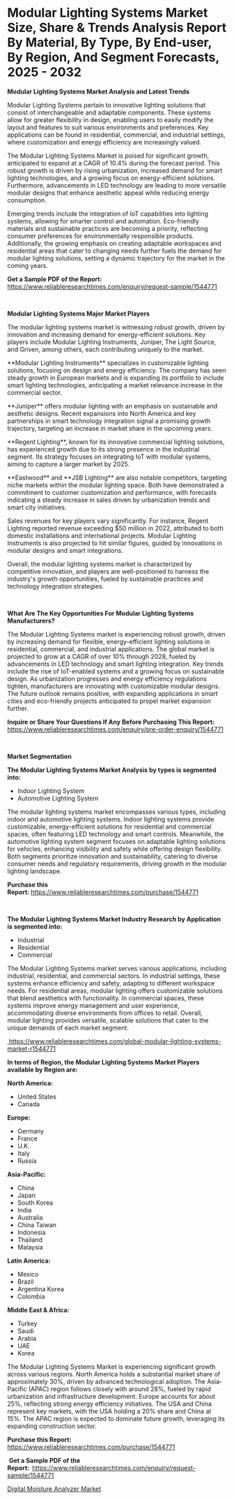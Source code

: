 <p><h1>Modular Lighting Systems Market Size, Share & Trends Analysis Report By Material, By Type, By End-user, By Region, And Segment Forecasts, 2025 - 2032</h1></p><p><strong>Modular Lighting Systems Market Analysis and Latest Trends</strong></p>
<p><p>Modular Lighting Systems pertain to innovative lighting solutions that consist of interchangeable and adaptable components. These systems allow for greater flexibility in design, enabling users to easily modify the layout and features to suit various environments and preferences. Key applications can be found in residential, commercial, and industrial settings, where customization and energy efficiency are increasingly valued.</p><p>The Modular Lighting Systems Market is poised for significant growth, anticipated to expand at a CAGR of 10.4% during the forecast period. This robust growth is driven by rising urbanization, increased demand for smart lighting technologies, and a growing focus on energy-efficient solutions. Furthermore, advancements in LED technology are leading to more versatile modular designs that enhance aesthetic appeal while reducing energy consumption. </p><p>Emerging trends include the integration of IoT capabilities into lighting systems, allowing for smarter control and automation. Eco-friendly materials and sustainable practices are becoming a priority, reflecting consumer preferences for environmentally responsible products. Additionally, the growing emphasis on creating adaptable workspaces and residential areas that cater to changing needs further fuels the demand for modular lighting solutions, setting a dynamic trajectory for the market in the coming years.</p></p>
<p><strong>Get a Sample PDF of the Report:&nbsp;</strong> <a href="https://www.reliableresearchtimes.com/enquiry/request-sample/1544771?utm_campaign=3216&utm_medium=2&utm_source=Github&utm_content=ia&utm_term=08042025&utm_id=modular-lighting-systems">https://www.reliableresearchtimes.com/enquiry/request-sample/1544771</a></p>
<p>&nbsp;</p>
<p><strong>Modular Lighting Systems Major Market Players</strong></p>
<p><p>The modular lighting systems market is witnessing robust growth, driven by innovation and increasing demand for energy-efficient solutions. Key players include Modular Lighting Instruments, Juniper, The Light Source, and Griven, among others, each contributing uniquely to the market.</p><p>**Modular Lighting Instruments** specializes in customizable lighting solutions, focusing on design and energy efficiency. The company has seen steady growth in European markets and is expanding its portfolio to include smart lighting technologies, anticipating a market relevance increase in the commercial sector.</p><p>**Juniper** offers modular lighting with an emphasis on sustainable and aesthetic designs. Recent expansions into North America and key partnerships in smart technology integration signal a promising growth trajectory, targeting an increase in market share in the upcoming years.</p><p>**Regent Lighting**, known for its innovative commercial lighting solutions, has experienced growth due to its strong presence in the industrial segment. Its strategy focuses on integrating IoT with modular systems, aiming to capture a larger market by 2025.</p><p>**Eastwood** and **JSB Lighting** are also notable competitors, targeting niche markets within the modular lighting space. Both have demonstrated a commitment to customer customization and performance, with forecasts indicating a steady increase in sales driven by urbanization trends and smart city initiatives.</p><p>Sales revenues for key players vary significantly. For instance, Regent Lighting reported revenue exceeding $50 million in 2022, attributed to both domestic installations and international projects. Modular Lighting Instruments is also projected to hit similar figures, guided by innovations in modular designs and smart integrations.</p><p>Overall, the modular lighting systems market is characterized by competitive innovation, and players are well-positioned to harness the industry's growth opportunities, fueled by sustainable practices and technology integration strategies.</p></p>
<p>&nbsp;</p>
<p><strong>What Are The Key Opportunities For Modular Lighting Systems Manufacturers?</strong></p>
<p><p>The Modular Lighting Systems market is experiencing robust growth, driven by increasing demand for flexible, energy-efficient lighting solutions in residential, commercial, and industrial applications. The global market is projected to grow at a CAGR of over 10% through 2028, fueled by advancements in LED technology and smart lighting integration. Key trends include the rise of IoT-enabled systems and a growing focus on sustainable design. As urbanization progresses and energy efficiency regulations tighten, manufacturers are innovating with customizable modular designs. The future outlook remains positive, with expanding applications in smart cities and eco-friendly projects anticipated to propel market expansion further.</p></p>
<p><strong>Inquire or Share Your Questions If Any Before Purchasing This Report:</strong> <a href="https://www.reliableresearchtimes.com/enquiry/pre-order-enquiry/1544771?utm_campaign=3216&utm_medium=2&utm_source=Github&utm_content=ia&utm_term=08042025&utm_id=modular-lighting-systems">https://www.reliableresearchtimes.com/enquiry/pre-order-enquiry/1544771</a></p>
<p>&nbsp;</p>
<p><strong>Market Segmentation</strong></p>
<p><strong>The Modular Lighting Systems Market Analysis by types is segmented into:</strong></p>
<p><ul><li>Indoor Lighting System</li><li>Automotive Lighting System</li></ul></p>
<p><p>The modular lighting systems market encompasses various types, including indoor and automotive lighting systems. Indoor lighting systems provide customizable, energy-efficient solutions for residential and commercial spaces, often featuring LED technology and smart controls. Meanwhile, the automotive lighting system segment focuses on adaptable lighting solutions for vehicles, enhancing visibility and safety while offering design flexibility. Both segments prioritize innovation and sustainability, catering to diverse consumer needs and regulatory requirements, driving growth in the modular lighting landscape.</p></p>
<p><strong>Purchase this Report:&nbsp;</strong><a href="https://www.reliableresearchtimes.com/purchase/1544771?utm_campaign=3216&utm_medium=2&utm_source=Github&utm_content=ia&utm_term=08042025&utm_id=modular-lighting-systems">https://www.reliableresearchtimes.com/purchase/1544771</a></p>
<p>&nbsp;</p>
<p><strong>The Modular Lighting Systems Market Industry Research by Application is segmented into:</strong></p>
<p><ul><li>Industrial</li><li>Residential</li><li>Commercial</li></ul></p>
<p><p>The Modular Lighting Systems market serves various applications, including industrial, residential, and commercial sectors. In industrial settings, these systems enhance efficiency and safety, adapting to different workspace needs. For residential areas, modular lighting offers customizable solutions that blend aesthetics with functionality. In commercial spaces, these systems improve energy management and user experience, accommodating diverse environments from offices to retail. Overall, modular lighting provides versatile, scalable solutions that cater to the unique demands of each market segment.</p></p>
<p><a href="https://www.reliableresearchtimes.com/global-modular-lighting-systems-market-r1544771?utm_campaign=3216&utm_medium=2&utm_source=Github&utm_content=ia&utm_term=08042025&utm_id=modular-lighting-systems">&nbsp;https://www.reliableresearchtimes.com/global-modular-lighting-systems-market-r1544771</a></p>
<p><strong>In terms of Region, the Modular Lighting Systems Market Players available by Region are:</strong></p>
<p>
    <p> <strong> North America: </strong>
        <ul>
            <li>United States</li>
            <li>Canada</li>
        </ul>
        </p> 
    <p> <strong> Europe: </strong>
        <ul>
            <li>Germany</li>
            <li>France</li>
            <li>U.K.</li>
            <li>Italy</li>
            <li>Russia</li>
        </ul>
        </p> 
    <p> <strong> Asia-Pacific: </strong>
        <ul>
            <li>China</li>
            <li>Japan</li>
            <li>South Korea</li>
            <li>India</li>
            <li>Australia</li>
            <li>China Taiwan</li>
            <li>Indonesia</li>
            <li>Thailand</li>
            <li>Malaysia</li>
        </ul>
        </p> 
    <p> <strong> Latin America: </strong>
        <ul>
            <li>Mexico</li>
            <li>Brazil</li>
            <li>Argentina Korea</li>
            <li>Colombia</li>
        </ul>
        </p> 
    <p> <strong> Middle East & Africa: </strong>
        <ul>
            <li>Turkey</li>
            <li>Saudi</li>
            <li>Arabia</li>
            <li>UAE</li>
            <li>Korea</li>
        </ul>
    </p>
    </p>
<p><p>The Modular Lighting Systems Market is experiencing significant growth across various regions. North America holds a substantial market share of approximately 30%, driven by advanced technological adoption. The Asia-Pacific (APAC) region follows closely with around 28%, fueled by rapid urbanization and infrastructure development. Europe accounts for about 25%, reflecting strong energy efficiency initiatives. The USA and China represent key markets, with the USA holding a 20% share and China at 15%. The APAC region is expected to dominate future growth, leveraging its expanding construction sector.</p></p>
<p><strong>Purchase this Report: </strong><a href="https://www.reliableresearchtimes.com/purchase/1544771?utm_campaign=3216&utm_medium=2&utm_source=Github&utm_content=ia&utm_term=08042025&utm_id=modular-lighting-systems">https://www.reliableresearchtimes.com/purchase/1544771</a></p>
<p>&nbsp;<strong>Get a Sample PDF of the Report:&nbsp;&nbsp;</strong><a href="https://www.reliableresearchtimes.com/enquiry/request-sample/1544771?utm_campaign=3216&utm_medium=2&utm_source=Github&utm_content=ia&utm_term=08042025&utm_id=modular-lighting-systems">https://www.reliableresearchtimes.com/enquiry/request-sample/1544771</a></p>
<p><strong></strong></p>
<p><p><a href="https://github.com/aslinalirey9/Market-Research-Report-List-1/blob/main/digital-moisture-analyzer-market.md?utm_campaign=3216&utm_medium=2&utm_source=Github&utm_content=ia&utm_term=08042025&utm_id=modular-lighting-systems">Digital Moisture Analyzer Market</a></p></p>